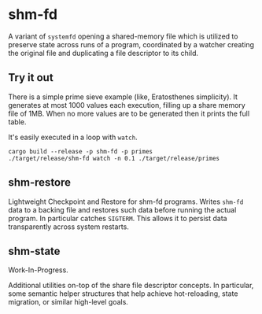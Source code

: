 # shm-fd

A variant of `systemfd` opening a shared-memory file which is utilized to
preserve state across runs of a program, coordinated by a watcher creating the
original file and duplicating a file descriptor to its child.

## Try it out

There is a simple prime sieve example (like, Eratosthenes simplicity). It
generates at most 1000 values each execution, filling up a share memory file of
1MB. When no more values are to be generated then it prints the full table.

It's easily executed in a loop with `watch`.

```
cargo build --release -p shm-fd -p primes
./target/release/shm-fd watch -n 0.1 ./target/release/primes
```

## shm-restore

Lightweight Checkpoint and Restore for shm-fd programs. Writes `shm-fd` data to
a backing file and restores such data before running the actual program. In
particular catches `SIGTERM`. This allows it to persist data transparently
across system restarts.

## shm-state

Work-In-Progress.

Additional utilities on-top of the share file descriptor concepts. In
particular, some semantic helper structures that help achieve hot-reloading,
state migration, or similar high-level goals.
